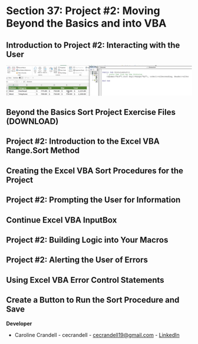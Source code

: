 # Section 37: Project #2: Moving Beyond the Basics and into VBA

## Introduction to Project #2: Interacting with the User

<img src="Images/1.png" width="800" />

## Beyond the Basics Sort Project Exercise Files (DOWNLOAD)

## Project #2: Introduction to the Excel VBA Range.Sort Method

## Creating the Excel VBA Sort Procedures for the Project

## Project #2: Prompting the User for Information

## Continue Excel VBA InputBox

## Project #2: Building Logic into Your Macros

## Project #2: Alerting the User of Errors

## Using Excel VBA Error Control Statements

## Create a Button to Run the Sort Procedure and Save

**Developer**

- Caroline Crandell - cecrandell - cecrandell19@gmail.com - [LinkedIn](https://www.linkedin.com/in/carolinecrandell/)
